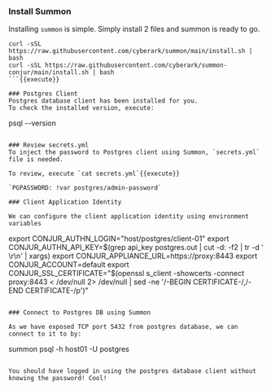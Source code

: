 

### Install Summon
Installing `summon` is simple.  Simply install 2 files and summon is ready to go.

```
curl -sSL https://raw.githubusercontent.com/cyberark/summon/main/install.sh | bash
curl -sSL https://raw.githubusercontent.com/cyberark/summon-conjur/main/install.sh | bash
```{{execute}}

### Postgres Client
Postgres database client has been installed for you. 
To check the installed version, execute:
```
psql --version
```{{execute}}

### Review secrets.yml
To inject the password to Postgres client using Summon, `secrets.yml` file is needed.   

To review, execute `cat secrets.yml`{{execute}}

`PGPASSWORD: !var postgres/admin-password`

### Client Application Identity

We can configure the client application identity using environment variables

```
export CONJUR_AUTHN_LOGIN="host/postgres/client-01"
export CONJUR_AUTHN_API_KEY=$(grep api_key postgres.out | cut -d: -f2 | tr -d ' \r\n' | xargs)
export CONJUR_APPLIANCE_URL=https://proxy:8443
export CONJUR_ACCOUNT=default
export CONJUR_SSL_CERTIFICATE="$(openssl s_client -showcerts -connect proxy:8443 < /dev/null 2> /dev/null | sed -ne '/-BEGIN CERTIFICATE-/,/-END CERTIFICATE-/p')"
```{{execute}}

### Connect to Postgres DB using Summon

As we have exposed TCP port 5432 from postgres database, we can connect to it to by:

```
summon psql -h host01 -U postgres
```{{execute}}

You should have logged in using the postgres database client without knowing the password! Cool!
